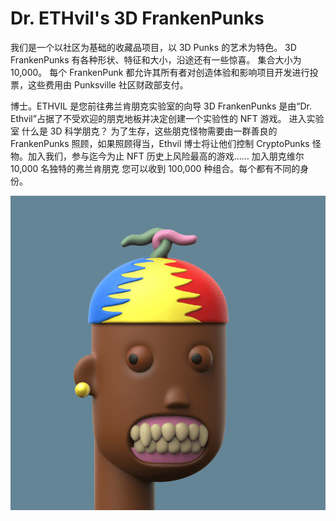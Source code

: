 # Dr. ETHvil's 3D FrankenPunks

我们是一个以社区为基础的收藏品项目，以 3D Punks 的艺术为特色。 3D FrankenPunks 有各种形状、特征和大小，沿途还有一些惊喜。 集合大小为 10,000。 每个 FrankenPunk 都允许其所有者对创造体验和影响项目开发进行投票，这些费用由 Punksville 社区财政部支付。

博士。ETHVIL 是您前往弗兰肯朋克实验室的向导
3D FrankenPunks 是由“Dr. Ethvil”占据了不受欢迎的朋克地板并决定创建一个实验性的 NFT 游戏。
进入实验室
什么是 3D 科学朋克？
为了生存，这些朋克怪物需要由一群善良的 FrankenPunks 照顾，如果照顾得当，Ethvil 博士将让他们控制 CryptoPunks 怪物。加入我们，参与迄今为止 NFT 历史上风险最高的游戏……
加入朋克维尔10,000 名独特的弗兰肯朋克
您可以收到 100,000 种组合。每个都有不同的身份。

![NFT](微信截图_20220903140324.png)


